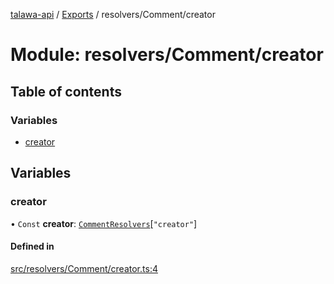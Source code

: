 [talawa-api](../README.md) / [Exports](../modules.md) / resolvers/Comment/creator

# Module: resolvers/Comment/creator

## Table of contents

### Variables

- [creator](resolvers_Comment_creator.md#creator)

## Variables

### creator

• `Const` **creator**: [`CommentResolvers`](types_generatedGraphQLTypes.md#commentresolvers)[``"creator"``]

#### Defined in

[src/resolvers/Comment/creator.ts:4](https://github.com/PalisadoesFoundation/talawa-api/blob/9fa6a1c/src/resolvers/Comment/creator.ts#L4)
